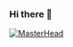 ### Hi there 👋

<!--
**Thachsaudoi/Thachsaudoi** is a ✨ _special_ ✨ repository because its `README.md` (this file) appears on your GitHub profile.

Here are some ideas to get you started:

- 🔭 I’m currently working on ...
- 🌱 I’m currently learning ...
- 👯 I’m looking to collaborate on ...
- 🤔 I’m looking for help with ...
- 💬 Ask me about ...
- 📫 How to reach me: ...
- 😄 Pronouns: ...
- ⚡ Fun fact: ...
-->
[![MasterHead](https://www.google.com/url?sa=i&url=https%3A%2F%2Fwww.wallpaperflare.com%2Flandscape-photography-of-mountain-under-clear-blue-sky-mountain-on-golden-hour-photo-wallpaper-wjukm&psig=AOvVaw2z-Kuw-xiHKeiE3vaXWiQF&ust=1673071025208000&source=images&cd=vfe&ved=0CBAQjRxqFwoTCMCtibOhsvwCFQAAAAAdAAAAABAE)](https://github.com/Thachsaudoi)
